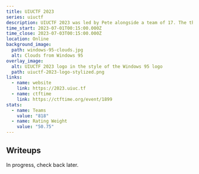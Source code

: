 ```yaml
---
title: UIUCTF 2023
series: uiuctf
description: UIUCTF 2023 was led by Pete alongside a team of 17. The theme was Windows 95.
time_start: 2023-07-01T00:15:00.000Z
time_close: 2023-07-03T00:15:00.000Z
location: Online
background_image:
  path: windows-95-clouds.jpg
  alt: Clouds from Windows 95
overlay_image:
  alt: UIUCTF 2023 logo in the style of the Windows 95 logo
  path: uiuctf-2023-logo-stylized.png
links:
  - name: website
    link: https://2023.uiuc.tf
  - name: ctftime
    link: https://ctftime.org/event/1899
stats:
  - name: Teams
    value: "818"
  - name: Rating Weight
    value: "50.75"
---
```


## Writeups

In progress, check back later.
